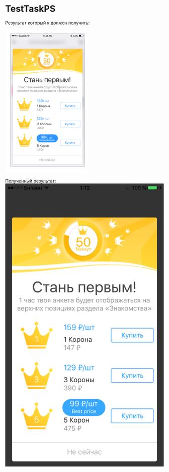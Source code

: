 # TestTaskPS

Результат который я должен получить:

![alt text](https://raw.githubusercontent.com/CoBug92/TestTaskPS/master/images/Task.png)


Полученный результат:
![alt text](https://raw.githubusercontent.com/CoBug92/TestTaskPS/master/images/Result.PNG)
